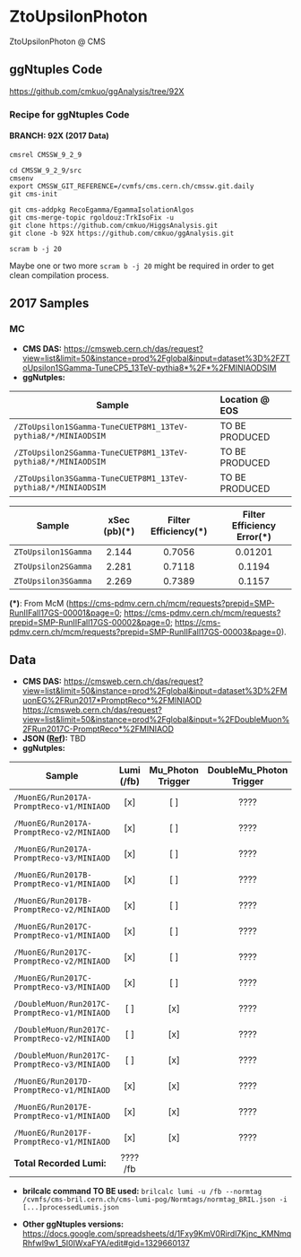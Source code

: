 # ZtoUpsilonPhoton
ZtoUpsilonPhoton @ CMS

## ggNtuples Code
https://github.com/cmkuo/ggAnalysis/tree/92X

### Recipe for ggNtuples Code
#### BRANCH: 92X (2017 Data)
```
cmsrel CMSSW_9_2_9

cd CMSSW_9_2_9/src 
cmsenv 
export CMSSW_GIT_REFERENCE=/cvmfs/cms.cern.ch/cmssw.git.daily 
git cms-init 

git cms-addpkg RecoEgamma/EgammaIsolationAlgos 
git cms-merge-topic rgoldouz:TrkIsoFix -u 
git clone https://github.com/cmkuo/HiggsAnalysis.git 
git clone -b 92X https://github.com/cmkuo/ggAnalysis.git 

scram b -j 20
```

Maybe one or two more ```scram b -j 20``` might be required in order to get clean compilation process.



## 2017 Samples
### MC 
- **CMS DAS:** https://cmsweb.cern.ch/das/request?view=list&limit=50&instance=prod%2Fglobal&input=dataset%3D%2FZToUpsilon1SGamma-TuneCP5_13TeV-pythia8*%2F*%2FMINIAODSIM
- **ggNutples:**

| **Sample**         | **Location @ EOS**  |
| ------- |:-------|
| ```/ZToUpsilon1SGamma-TuneCUETP8M1_13TeV-pythia8/*/MINIAODSIM```   |	TO BE PRODUCED |
| ```/ZToUpsilon2SGamma-TuneCUETP8M1_13TeV-pythia8/*/MINIAODSIM```   |	TO BE PRODUCED |
| ```/ZToUpsilon3SGamma-TuneCUETP8M1_13TeV-pythia8/*/MINIAODSIM```   |		TO BE PRODUCED |

| **Sample**         | **xSec (pb)(*)**  | **Filter Efficiency(*)**  |  **Filter Efficiency Error(*)**  |
| ------ |:--------:|:-------:|:------:|
| ```ZToUpsilon1SGamma```   |	2.144  | 0.7056 | 0.01201 |
| ```ZToUpsilon2SGamma```   |	2.281 | 0.7118 | 0.1194 |
| ```ZToUpsilon3SGamma```   |	2.269 | 0.7389 | 0.1157 |

**(*)**: From McM (https://cms-pdmv.cern.ch/mcm/requests?prepid=SMP-RunIIFall17GS-00001&page=0; https://cms-pdmv.cern.ch/mcm/requests?prepid=SMP-RunIIFall17GS-00002&page=0; https://cms-pdmv.cern.ch/mcm/requests?prepid=SMP-RunIIFall17GS-00003&page=0). 



## Data
- **CMS DAS:** 
https://cmsweb.cern.ch/das/request?view=list&limit=50&instance=prod%2Fglobal&input=dataset%3D%2FMuonEG%2FRun2017*PromptReco*%2FMINIAOD
https://cmsweb.cern.ch/das/request?view=list&limit=50&instance=prod%2Fglobal&input=%2FDoubleMuon%2FRun2017C-PromptReco*%2FMINIAOD
- **JSON ([Ref](https://twiki.cern.ch/twiki/bin/view/CMS/PdmV2017Analysis)):** TBD
- **ggNutples:**

| **Sample**        | **Lumi (/fb)**  |  Mu_Photon Trigger  |  DoubleMu_Photon Trigger  |**Location @ EOS**  |
| ------------- |:-------------:| :-------------:|:-------------:|:-----| 
| ```/MuonEG/Run2017A-PromptReco-v1/MINIAOD```  |	[x] |	[ ] | ???? |	TO BE PRODUCED |
| ```/MuonEG/Run2017A-PromptReco-v2/MINIAOD```  |	[x] |	[ ] | ???? |	TO BE PRODUCED |
| ```/MuonEG/Run2017A-PromptReco-v3/MINIAOD```  |	[x] |	[ ] | ???? |	TO BE PRODUCED |
| ```/MuonEG/Run2017B-PromptReco-v1/MINIAOD```  |	[x] |	[ ] | ???? |	TO BE PRODUCED |
| ```/MuonEG/Run2017B-PromptReco-v2/MINIAOD```  |	[x] |	[ ] | ???? |	TO BE PRODUCED |
| ```/MuonEG/Run2017C-PromptReco-v1/MINIAOD```  |	[x] |	[ ] | ???? |	TO BE PRODUCED |
| ```/MuonEG/Run2017C-PromptReco-v2/MINIAOD```  |	[x] |	[ ] | ???? |	TO BE PRODUCED |
| ```/MuonEG/Run2017C-PromptReco-v3/MINIAOD```  |	[x] |	[ ] | ???? |	TO BE PRODUCED |
| ```/DoubleMuon/Run2017C-PromptReco-v1/MINIAOD```  |	[ ] |	[x] | ???? |	TO BE PRODUCED |
| ```/DoubleMuon/Run2017C-PromptReco-v2/MINIAOD```  |	[ ] |	[x] | ???? |	TO BE PRODUCED |
| ```/DoubleMuon/Run2017C-PromptReco-v3/MINIAOD```  |	[ ] |	[x] | ???? |	TO BE PRODUCED |
| ```/MuonEG/Run2017D-PromptReco-v1/MINIAOD```  |	[x] |	[x] | ???? |	TO BE PRODUCED |
| ```/MuonEG/Run2017E-PromptReco-v1/MINIAOD```  |	[x] |	[x] | ???? |	TO BE PRODUCED |
| ```/MuonEG/Run2017F-PromptReco-v1/MINIAOD```  |	[x] |	[x] | ???? |	TO BE PRODUCED |
| **Total Recorded Lumi:**  |	???? /fb |	  |

- **brilcalc command TO BE used:**
```brilcalc lumi -u /fb --normtag /cvmfs/cms-bril.cern.ch/cms-lumi-pog/Normtags/normtag_BRIL.json -i [...]processedLumis.json```


- **Other ggNtuples versions:** https://docs.google.com/spreadsheets/d/1Fxy9KmV0Rirdl7Kjnc_KMNmqRhfwl9w1_5I0IWxaFYA/edit#gid=1329660137

